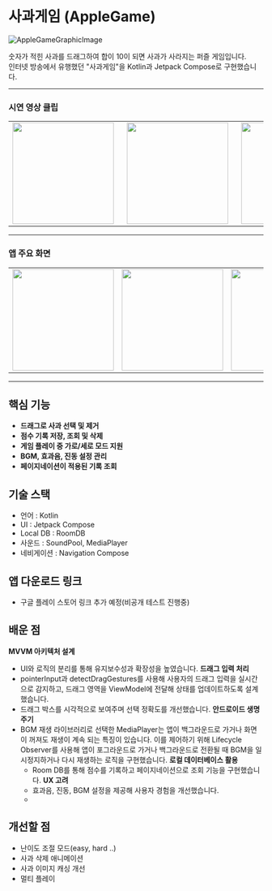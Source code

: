 # 사과게임 (AppleGame)

![AppleGameGraphicImage](https://github.com/user-attachments/assets/34a9c8b3-ea58-48f9-98ac-d132b7095aed)

숫자가 적힌 사과를 드래그하여 합이 10이 되면 사과가 사라지는 퍼즐 게임입니다.  
인터넷 방송에서 유행했던 "사과게임"을 Kotlin과 Jetpack Compose로 구현했습니다.
<hr/>

### 시연 영상 클립
<table>
  <tr>
    <td><img src="https://github.com/user-attachments/assets/96fd1216-ca53-46fa-8f96-a8b4cd99f7d4" width="200" style="margin-right: 10px;"></td>
    <td><img src="https://github.com/user-attachments/assets/e3cec1df-1d56-4f79-acd7-546b0f75f4c9" width="200" style="margin-right: 10px;"></td>
    <td><img src="https://github.com/user-attachments/assets/3ffb24e6-a98b-415d-9f52-1ca365a0b8cf" width="200"></td>
  </tr>
</table>
<hr/>

### 앱 주요 화면
<table>
  <tr>
    <td><img src="https://github.com/user-attachments/assets/58a0ee0e-f9c8-45dc-ab88-e46cbe0b1004" width="200"></td>
    <td><img src="https://github.com/user-attachments/assets/67627df7-d9df-4c7e-881e-18aaf5bfee67" width="200"></td>
    <td><img src="https://github.com/user-attachments/assets/49763774-9ef2-4916-b843-3195c9b3b3fb" width="200"></td>
    <td><img src="https://github.com/user-attachments/assets/9414873d-4224-4b65-ba57-c660e506b236" width="200"></td>
    <td><img src="https://github.com/user-attachments/assets/c20351e3-6348-468b-8dd3-65398ae63cf8" width="200"></td>
    <td><img src="https://github.com/user-attachments/assets/582c7c78-dacd-4f12-ba9c-8ce8d5383900" width="200"></td>
  </tr>
</table>
<hr/>

## 핵심 기능
-  **드래그로 사과 선택 및 제거**
-  **점수 기록 저장, 조회 및 삭제**
-  **게임 플레이 중 가로/세로 모드 지원**
-  **BGM, 효과음, 진동 설정 관리**
-  **페이지네이션이 적용된 기록 조회**


## 기술 스택
- 언어 : Kotlin
- UI : Jetpack Compose
- Local DB : RoomDB
- 사운드 : SoundPool, MediaPlayer
- 네비게이션  : Navigation Compose

## 앱 다운로드 링크
* 구글 플레이 스토어 링크 추가 예정(비공개 테스트 진행중)

## 배운 점
**MVVM 아키텍처 설계**
- UI와 로직의 분리를 통해 유지보수성과 확장성을 높였습니다.
**드래그 입력 처리**
- pointerInput과 detectDragGestures를 사용해 사용자의 드래그 입력을 실시간으로 감지하고, 드래그 영역을 ViewModel에 전달해 상태를 업데이트하도록 설계했습니다.
- 드래그 박스를 시각적으로 보여주며 선택 정확도를 개선했습니다.
**안드로이드 생명주기**
- BGM 재생 라이브러리로 선택한 MediaPlayer는 앱이 백그라운드로 가거나 화면이 꺼져도 재생이 계속 되는 특징이 있습니다. 이를 제어하기 위해 Lifecycle Observer를 사용해 앱이 포그라운드로 가거나 백그라운드로 전환될 때 BGM을 일시정지하거나 다시 재생하는 로직을 구현했습니다.
**로컬 데이터베이스 활용**
  - Room DB를 통해 점수를 기록하고 페이지네이션으로 조회 기능을 구현했습니다.
**UX 고려**
  - 효과음, 진동, BGM 설정을 제공해 사용자 경험을 개선했습니다.
  - 
## 개선할 점
- 난이도 조절 모드(easy, hard ..)
- 사과 삭제 애니메이션
- 사과 이미지 캐싱 개선
- 멀티 플레이
